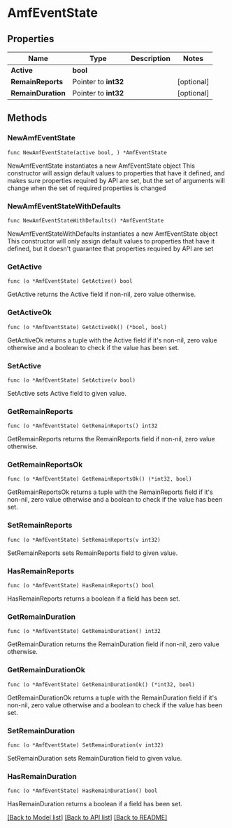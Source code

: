 # AmfEventState

## Properties

Name | Type | Description | Notes
------------ | ------------- | ------------- | -------------
**Active** | **bool** |  | 
**RemainReports** | Pointer to **int32** |  | [optional] 
**RemainDuration** | Pointer to **int32** |  | [optional] 

## Methods

### NewAmfEventState

`func NewAmfEventState(active bool, ) *AmfEventState`

NewAmfEventState instantiates a new AmfEventState object
This constructor will assign default values to properties that have it defined,
and makes sure properties required by API are set, but the set of arguments
will change when the set of required properties is changed

### NewAmfEventStateWithDefaults

`func NewAmfEventStateWithDefaults() *AmfEventState`

NewAmfEventStateWithDefaults instantiates a new AmfEventState object
This constructor will only assign default values to properties that have it defined,
but it doesn't guarantee that properties required by API are set

### GetActive

`func (o *AmfEventState) GetActive() bool`

GetActive returns the Active field if non-nil, zero value otherwise.

### GetActiveOk

`func (o *AmfEventState) GetActiveOk() (*bool, bool)`

GetActiveOk returns a tuple with the Active field if it's non-nil, zero value otherwise
and a boolean to check if the value has been set.

### SetActive

`func (o *AmfEventState) SetActive(v bool)`

SetActive sets Active field to given value.


### GetRemainReports

`func (o *AmfEventState) GetRemainReports() int32`

GetRemainReports returns the RemainReports field if non-nil, zero value otherwise.

### GetRemainReportsOk

`func (o *AmfEventState) GetRemainReportsOk() (*int32, bool)`

GetRemainReportsOk returns a tuple with the RemainReports field if it's non-nil, zero value otherwise
and a boolean to check if the value has been set.

### SetRemainReports

`func (o *AmfEventState) SetRemainReports(v int32)`

SetRemainReports sets RemainReports field to given value.

### HasRemainReports

`func (o *AmfEventState) HasRemainReports() bool`

HasRemainReports returns a boolean if a field has been set.

### GetRemainDuration

`func (o *AmfEventState) GetRemainDuration() int32`

GetRemainDuration returns the RemainDuration field if non-nil, zero value otherwise.

### GetRemainDurationOk

`func (o *AmfEventState) GetRemainDurationOk() (*int32, bool)`

GetRemainDurationOk returns a tuple with the RemainDuration field if it's non-nil, zero value otherwise
and a boolean to check if the value has been set.

### SetRemainDuration

`func (o *AmfEventState) SetRemainDuration(v int32)`

SetRemainDuration sets RemainDuration field to given value.

### HasRemainDuration

`func (o *AmfEventState) HasRemainDuration() bool`

HasRemainDuration returns a boolean if a field has been set.


[[Back to Model list]](../README.md#documentation-for-models) [[Back to API list]](../README.md#documentation-for-api-endpoints) [[Back to README]](../README.md)


